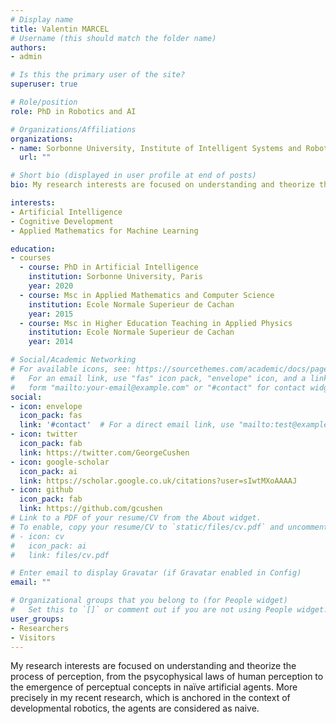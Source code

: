 ```yaml
---
# Display name
title: Valentin MARCEL
# Username (this should match the folder name)
authors:
- admin

# Is this the primary user of the site?
superuser: true

# Role/position
role: PhD in Robotics and AI

# Organizations/Affiliations
organizations:
- name: Sorbonne University, Institute of Intelligent Systems and Robotics
  url: ""

# Short bio (displayed in user profile at end of posts)
bio: My research interests are focused on understanding and theorize the process of perception, from the psycophysical laws of human perception to the emergence of perceptual concepts in naïve artificial agents. More precisely in my recent research, which is anchored in the context of developmental robotics, the agents are considered as naive. 

interests:
- Artificial Intelligence
- Cognitive Development
- Applied Mathematics for Machine Learning

education:
- courses
  - course: PhD in Artificial Intelligence
    institution: Sorbonne University, Paris
    year: 2020
  - course: Msc in Applied Mathematics and Computer Science
    institution: Ecole Normale Superieur de Cachan
    year: 2015
  - course: Msc in Higher Education Teaching in Applied Physics
    institution: Ecole Normale Superieur de Cachan
    year: 2014

# Social/Academic Networking
# For available icons, see: https://sourcethemes.com/academic/docs/page-builder/#icons
#   For an email link, use "fas" icon pack, "envelope" icon, and a link in the
#   form "mailto:your-email@example.com" or "#contact" for contact widget.
social:
- icon: envelope
  icon_pack: fas
  link: '#contact'  # For a direct email link, use "mailto:test@example.org".
- icon: twitter
  icon_pack: fab
  link: https://twitter.com/GeorgeCushen
- icon: google-scholar
  icon_pack: ai
  link: https://scholar.google.co.uk/citations?user=sIwtMXoAAAAJ
- icon: github
  icon_pack: fab
  link: https://github.com/gcushen
# Link to a PDF of your resume/CV from the About widget.
# To enable, copy your resume/CV to `static/files/cv.pdf` and uncomment the lines below.
# - icon: cv
#   icon_pack: ai
#   link: files/cv.pdf

# Enter email to display Gravatar (if Gravatar enabled in Config)
email: ""

# Organizational groups that you belong to (for People widget)
#   Set this to `[]` or comment out if you are not using People widget.
user_groups:
- Researchers
- Visitors
---
```

My research interests are focused on understanding and theorize the process of perception, from the psycophysical laws of human perception to the emergence of perceptual concepts in naïve artificial agents. More precisely in my recent research, which is anchored in the context of developmental robotics, the agents are considered as naive.

